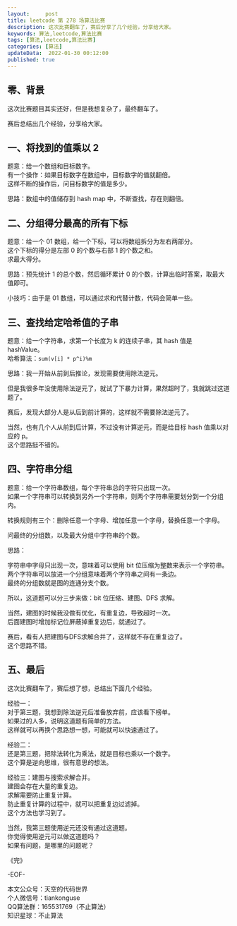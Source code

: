 ```yaml
---   
layout:     post  
title: leetcode 第 278 场算法比赛  
description: 这次比赛翻车了，赛后分享了几个经验，分享给大家。       
keywords: 算法,leetcode,算法比赛  
tags: [算法,leetcode,算法比赛]    
categories: [算法]  
updateData:  2022-01-30 00:12:00  
published: true  
---  
```



## 零、背景  


这次比赛题目其实还好，但是我想复杂了，最终翻车了。  


赛后总结出几个经验，分享给大家。  


## 一、将找到的值乘以 2  


题意：给一个数组和目标数字。  
有一个操作：如果目标数字在数组中，目标数字的值就翻倍。  
这样不断的操作后，问目标数字的值是多少。  


思路：数组中的值储存到 hash map 中，不断查找，存在则翻倍。  


## 二、分组得分最高的所有下标  


题意：给一个 01 数组，给一个下标，可以将数组拆分为左右两部分。  
这个下标的得分是左部 0 的个数与右部 1 的个数之和。  
求最大得分。  


思路：预先统计 1 的总个数，然后循环累计 0 的个数，计算出临时答案，取最大值即可。  


小技巧：由于是 01 数组，可以通过求和代替计数，代码会简单一些。  


## 三、查找给定哈希值的子串


题意：给一个字符串，求第一个长度为 k 的连续子串，其 hash 值是 hashValue。  
哈希算法：`sum(v[i] * p^i)%m`  


思路：我一开始从前到后推论，发现需要使用除法逆元。  


但是我很多年没使用除法逆元了，就试了下暴力计算，果然超时了，我就跳过这道题了。  


赛后，发现大部分人是从后到前计算的，这样就不需要除法逆元了。  


当然，也有几个人从前到后计算，不过没有计算逆元，而是给目标 hash 值乘以对应的 p。  
这个思路挺不错的。  



## 四、字符串分组  

题意：给一个字符串数组，每个字符串总的字符只出现一次。  
如果一个字符串可以转换到另外一个字符串，则两个字符串需要划分到一个分组内。  


转换规则有三个：删除任意一个字母、增加任意一个字母，替换任意一个字母。  


问最终的分组数，以及最大分组中字符串的个数。  


思路：  


字符串中字母只出现一次，意味着可以使用 bit 位压缩为整数来表示一个字符串。   
两个字符串可以放进一个分组意味着两个字符串之间有一条边。  
最终的分组数就是图的连通分支个数。  


所以，这道题可以分三步来做：bit 位压缩、建图、DFS 求解。  



当然，建图的时候我没做有优化，有重复边，导致超时一次。  
后面建图时增加标记位屏蔽掉重复边后，就通过了。  


赛后，看有人把建图与DFS求解合并了，这样就不存在重复边了。  
这个思路不错。  


## 五、最后  


这次比赛翻车了，赛后想了想，总结出下面几个经验。  


经验一：  
对于第三题，我想到除法逆元后准备放弃前，应该看下榜单。  
如果过的人多，说明这道题有简单的方法。  
这样就可以再换个思路想一想，可能就可以快速通过了。  


经验二：  
还是第三题，把除法转化为乘法，就是目标也乘以一个数字。  
这个算是逆向思维，很有意思的想法。  


经验三：建图与搜索求解合并。  
建图会存在大量的重复边。  
求解需要防止重复计算。  
防止重复计算的过程中，就可以把重复边过滤掉。  
这个方法也学习到了。  


当然，我第三题使用逆元还没有通过这道题。  
你觉得使用逆元可以做这道题吗？  
如果有问题，是哪里的问题呢？  



《完》  


-EOF-  



本文公众号：天空的代码世界  
个人微信号：tiankonguse  
QQ算法群：165531769（不止算法）  
知识星球：不止算法  


